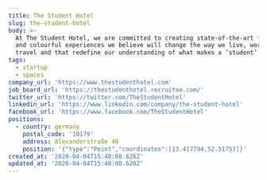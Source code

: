 ```yaml
---
title: The Student Hotel
slug: the-student-hotel
body: >-
  At The Student Hotel, we are committed to creating state-of-the-art facilities
  and colourful experiences we believe will change the way we live, work and
  travel and that redefine our understanding of what makes a ‘student’
tags:
  - startup
  - spaces
company_url: 'https://www.thestudenthotel.com'
job_board_url: 'https://thestudenthotel.recruitee.com/'
twitter_url: 'https://twitter.com/TheStudentHotel'
linkedin_url: 'https://www.linkedin.com/company/the-student-hotel'
facebook_url: 'https://www.facebook.com/TheStudentHotel'
positions:
  - country: germany
    postal_code: '10179'
    address: Alexanderstraße 40
    position: '{"type":"Point","coordinates":[13.417794,52.51757]}'
created_at: '2020-04-04T15:48:08.626Z'
updated_at: '2020-04-04T15:48:08.626Z'
---
```


